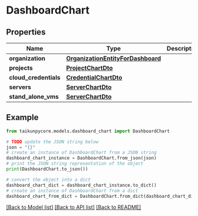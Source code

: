 # DashboardChart


## Properties

Name | Type | Description | Notes
------------ | ------------- | ------------- | -------------
**organization** | [**OrganizationEntityForDashboard**](OrganizationEntityForDashboard.md) |  | [optional] 
**projects** | [**ProjectChartDto**](ProjectChartDto.md) |  | [optional] 
**cloud_credentials** | [**CredentialChartDto**](CredentialChartDto.md) |  | [optional] 
**servers** | [**ServerChartDto**](ServerChartDto.md) |  | [optional] 
**stand_alone_vms** | [**ServerChartDto**](ServerChartDto.md) |  | [optional] 

## Example

```python
from taikunpycore.models.dashboard_chart import DashboardChart

# TODO update the JSON string below
json = "{}"
# create an instance of DashboardChart from a JSON string
dashboard_chart_instance = DashboardChart.from_json(json)
# print the JSON string representation of the object
print(DashboardChart.to_json())

# convert the object into a dict
dashboard_chart_dict = dashboard_chart_instance.to_dict()
# create an instance of DashboardChart from a dict
dashboard_chart_from_dict = DashboardChart.from_dict(dashboard_chart_dict)
```
[[Back to Model list]](../README.md#documentation-for-models) [[Back to API list]](../README.md#documentation-for-api-endpoints) [[Back to README]](../README.md)


